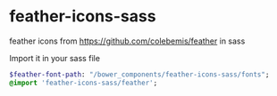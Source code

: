 # feather-icons-sass

feather icons from https://github.com/colebemis/feather in sass

Import it in your sass file

```sass
$feather-font-path: "/bower_components/feather-icons-sass/fonts";
@import 'feather-icons-sass/feather';
```

